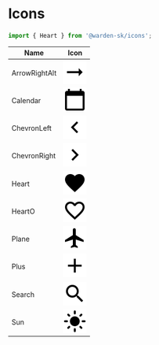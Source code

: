 # Icons

```ts
import { Heart } from '@warden-sk/icons';
```

| Name | Icon |
| --- | :---: |
| ArrowRightAlt | ![ArrowRightAlt](./svg/ArrowRightAlt.svg) |
| Calendar | ![Calendar](./svg/Calendar.svg) |
| ChevronLeft | ![ChevronLeft](./svg/ChevronLeft.svg) |
| ChevronRight | ![ChevronRight](./svg/ChevronRight.svg) |
| Heart | ![Heart](./svg/Heart.svg) |
| HeartO | ![HeartO](./svg/HeartO.svg) |
| Plane | ![Plane](./svg/Plane.svg) |
| Plus | ![Plus](./svg/Plus.svg) |
| Search | ![Search](./svg/Search.svg) |
| Sun | ![Sun](./svg/Sun.svg) |